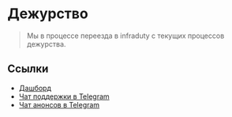 # Дежурство

> Мы в процессе переезда в infraduty с текущих процессов дежурства.

## Ссылки

* [Дашборд](https://st.yandex-team.ru/dashboard/38078)
* [Чат поддержки в Telegram](https://t.me/joinchat/RlJTaVsjhsFYreaH)
* [Чат анонсов в Telegram](https://t.me/joinchat/AAAAAE_8Ej974OFz50Q5rQ)
